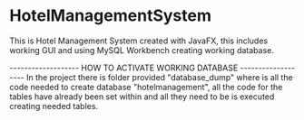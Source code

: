 # HotelManagementSystem
This is Hotel Management System created with JavaFX, this includes working GUI and using MySQL Workbench creating working database.

------------------- HOW TO ACTIVATE WORKING DATABASE -------------------
In the project there is folder provided "database_dump" where is all the code needed to create database "hotelmanagement", all the code for the tables have already been set within and all they need to be is executed creating needed tables.
